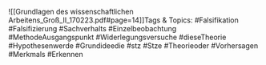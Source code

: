 
![[Grundlagen des wissenschaftlichen Arbeitens_Groß_II_170223.pdf#page=14]]Tags & Topics:
   #Falsifikation
   #Falsifizierung
   #Sachverhalts
   #Einzelbeobachtung
   #MethodeAusgangspunkt
   #Widerlegungsversuche
   #dieseTheorie
   #Hypothesenwerde
   #Grundideedie
   #stz
   #Stze
   #Theorieoder
   #Vorhersagen
   #Merkmals
   #Erkennen
